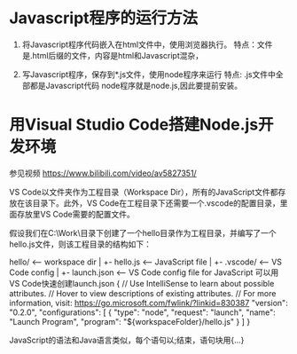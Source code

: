 # Javascript程序的运行方法

1. 将Javascript程序代码嵌入在html文件中，使用浏览器执行。
   特点：文件是.html后缀的文件，内容是html和Javascript混杂，

   
2. 写Javascript程序，保存到*.js文件，使用node程序来运行
   特点: .js文件中全部都是Javascript代码
        node程序就是node.js,因此要提前安装。 

# 用Visual Studio Code搭建Node.js开发环境

参见视频 https://www.bilibili.com/video/av5827351/

VS Code以文件夹作为工程目录（Workspace Dir），所有的JavaScript文件都存放在该目录下。此外，VS Code在工程目录下还需要一个.vscode的配置目录，里面存放里VS Code需要的配置文件。

假设我们在C:\Work\目录下创建了一个hello目录作为工程目录，并编写了一个hello.js文件，则该工程目录的结构如下：

hello/ <-- workspace dir
|
+- hello.js <-- JavaScript file
|
+- .vscode/  <-- VS Code config
   |
   +- launch.json <-- VS Code config file for JavaScript
可以用VS Code快速创建launch.json
{
    // Use IntelliSense to learn about possible attributes.
    // Hover to view descriptions of existing attributes.
    // For more information, visit: https://go.microsoft.com/fwlink/?linkid=830387
    "version": "0.2.0",
    "configurations": [
        {
            "type": "node",
            "request": "launch",
            "name": "Launch Program",
            "program": "${workspaceFolder}/hello.js"
        }
    ]
}
        
JavaScript的语法和Java语言类似，每个语句以;结束，语句块用{...}




